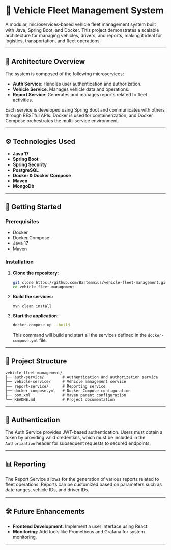 
# 🚗 Vehicle Fleet Management System

A modular, microservices-based vehicle fleet management system built with Java, Spring Boot, and Docker. This project demonstrates a scalable architecture for managing vehicles, drivers, and reports, making it ideal for logistics, transportation, and fleet operations.

---

## 🧩 Architecture Overview

The system is composed of the following microservices:

- **Auth Service**: Handles user authentication and authorization.
- **Vehicle Service**: Manages vehicle data and operations.
- **Report Service**: Generates and manages reports related to fleet activities.

Each service is developed using Spring Boot and communicates with others through RESTful APIs. Docker is used for containerization, and Docker Compose orchestrates the multi-service environment.

---

## ⚙️ Technologies Used

- **Java 17**
- **Spring Boot**
- **Spring Security**
- **PostgreSQL**
- **Docker & Docker Compose**
- **Maven**
- **MongoDb**

---

## 🚀 Getting Started

### Prerequisites

- Docker
- Docker Compose
- Java 17
- Maven

### Installation

1. **Clone the repository:**

   ```bash
   git clone https://github.com/Bartemnius/vehicle-fleet-management.git
   cd vehicle-fleet-management
   ```

2. **Build the services:**

   ```bash
   mvn clean install
   ```

3. **Start the application:**

   ```bash
   docker-compose up --build
   ```

   This command will build and start all the services defined in the `docker-compose.yml` file.

---

## 📁 Project Structure

```
vehicle-fleet-management/
├── auth-service/        # Authentication and authorization service
├── vehicle-service/     # Vehicle management service
├── report-service/      # Reporting service
├── docker-compose.yml   # Docker Compose configuration
├── pom.xml              # Maven parent configuration
└── README.md            # Project documentation
```

---

## 🔐 Authentication

The Auth Service provides JWT-based authentication. Users must obtain a token by providing valid credentials, which must be included in the `Authorization` header for subsequent requests to secured endpoints.

---

## 📊 Reporting

The Report Service allows for the generation of various reports related to fleet operations. Reports can be customized based on parameters such as date ranges, vehicle IDs, and driver IDs.

---

## 🛠️ Future Enhancements

- **Frontend Development**: Implement a user interface using React.
- **Monitoring**: Add tools like Prometheus and Grafana for system monitoring.

---

